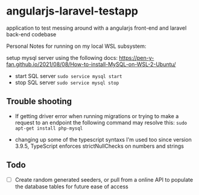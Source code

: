 # angularjs-laravel-testapp
application to test messing around with a angularjs front-end and laravel back-end codebase

Personal Notes for running on my local WSL subsystem:

setup mysql server using the following docs:
https://pen-y-fan.github.io/2021/08/08/How-to-install-MySQL-on-WSL-2-Ubuntu/

* start SQL server `sudo service mysql start`
* stop SQL server `sudo service mysql stop`





## Trouble shooting

* If getting driver error when running migrations or trying to make a request to an endpoint the following command may resolve this: `sudo apt-get install php-mysql`

* changing up some of the typescript syntaxs I'm used too since version 3.9.5, TypeScript enforces strictNullChecks on numbers and strings


## Todo

- [ ] Create random generated seeders, or pull from a online API to populate the database tables for future ease of access
